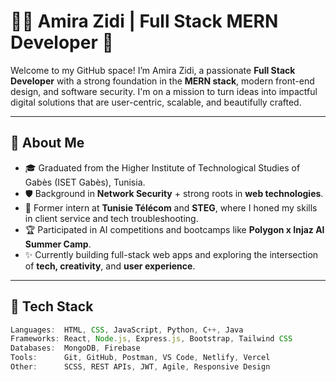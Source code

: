 # 👩‍💻 Amira Zidi | Full Stack MERN Developer 🚀

Welcome to my GitHub space! I’m Amira Zidi, a passionate **Full Stack Developer** with a strong foundation in the **MERN stack**, modern front-end design, and software security. I'm on a mission to turn ideas into impactful digital solutions that are user-centric, scalable, and beautifully crafted.

---

## 👀 About Me

- 🎓 Graduated from the Higher Institute of Technological Studies of Gabès (ISET Gabès), Tunisia.
- 🛡 Background in **Network Security** + strong roots in **web technologies**.
- 💼 Former intern at **Tunisie Télécom** and **STEG**, where I honed my skills in client service and tech troubleshooting.
- 🏆 Participated in AI competitions and bootcamps like **Polygon x Injaz AI Summer Camp**.
- ✨ Currently building full-stack web apps and exploring the intersection of **tech, creativity**, and **user experience**.

---

## 🔧 Tech Stack

```js
Languages:  HTML, CSS, JavaScript, Python, C++, Java  
Frameworks: React, Node.js, Express.js, Bootstrap, Tailwind CSS  
Databases:  MongoDB, Firebase  
Tools:      Git, GitHub, Postman, VS Code, Netlify, Vercel  
Other:      SCSS, REST APIs, JWT, Agile, Responsive Design  
